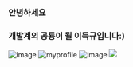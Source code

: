 ### 안녕하세요
### 개발계의 공룡이 될 이득규입니다:)
![image](https://github.com/MANTISKYU/MANTISKYU/assets/169340449/f6480c05-de42-4c61-82fe-f04fda0adce0)
![myprofile](https://github-readme-stats.vercel.app/api?username=MANTISKYU&theme=gold-green)
![image](https://github.com/MANTISKYU/MANTISKYU/assets/169340449/f8854177-cb1c-4426-a709-79c8a6e5e150)
<img src="https://img.shields.io/badge/인스타그램-green?style=flat-square&logo=![image](https://github.com/MANTISKYU/MANTISKYU/assets/169340449/125708f4-c22c-4715-945c-cbd815c8089e)
&logoColor=white"/>
<!--
**MANTISKYU/MANTISKYU** is a ✨ _special_ ✨ repository because its `README.md` (this file) appears on your GitHub profile.



Here are some ideas to get you started:

- 🔭 I’m currently working on ...
- 🌱 I’m currently learning ...
- 👯 I’m looking to collaborate on ...
- 🤔 I’m looking for help with ...
- 💬 Ask me about ...
- 📫 How to reach me: ...
- 😄 Pronouns: ...
- ⚡ Fun fact: ...
-->
